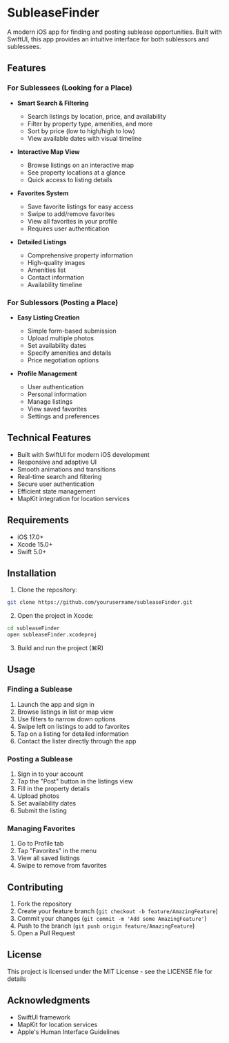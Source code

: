 # SubleaseFinder

A modern iOS app for finding and posting sublease opportunities. Built with SwiftUI, this app provides an intuitive interface for both sublessors and sublessees.

## Features

### For Sublessees (Looking for a Place)
- **Smart Search & Filtering**
  - Search listings by location, price, and availability
  - Filter by property type, amenities, and more
  - Sort by price (low to high/high to low)
  - View available dates with visual timeline

- **Interactive Map View**
  - Browse listings on an interactive map
  - See property locations at a glance
  - Quick access to listing details

- **Favorites System**
  - Save favorite listings for easy access
  - Swipe to add/remove favorites
  - View all favorites in your profile
  - Requires user authentication

- **Detailed Listings**
  - Comprehensive property information
  - High-quality images
  - Amenities list
  - Contact information
  - Availability timeline

### For Sublessors (Posting a Place)
- **Easy Listing Creation**
  - Simple form-based submission
  - Upload multiple photos
  - Set availability dates
  - Specify amenities and details
  - Price negotiation options

- **Profile Management**
  - User authentication
  - Personal information
  - Manage listings
  - View saved favorites
  - Settings and preferences

## Technical Features
- Built with SwiftUI for modern iOS development
- Responsive and adaptive UI
- Smooth animations and transitions
- Real-time search and filtering
- Secure user authentication
- Efficient state management
- MapKit integration for location services

## Requirements
- iOS 17.0+
- Xcode 15.0+
- Swift 5.0+

## Installation
1. Clone the repository:
```bash
git clone https://github.com/yourusername/subleaseFinder.git
```

2. Open the project in Xcode:
```bash
cd subleaseFinder
open subleaseFinder.xcodeproj
```

3. Build and run the project (⌘R)

## Usage

### Finding a Sublease
1. Launch the app and sign in
2. Browse listings in list or map view
3. Use filters to narrow down options
4. Swipe left on listings to add to favorites
5. Tap on a listing for detailed information
6. Contact the lister directly through the app

### Posting a Sublease
1. Sign in to your account
2. Tap the "Post" button in the listings view
3. Fill in the property details
4. Upload photos
5. Set availability dates
6. Submit the listing

### Managing Favorites
1. Go to Profile tab
2. Tap "Favorites" in the menu
3. View all saved listings
4. Swipe to remove from favorites

## Contributing
1. Fork the repository
2. Create your feature branch (`git checkout -b feature/AmazingFeature`)
3. Commit your changes (`git commit -m 'Add some AmazingFeature'`)
4. Push to the branch (`git push origin feature/AmazingFeature`)
5. Open a Pull Request

## License
This project is licensed under the MIT License - see the LICENSE file for details

## Acknowledgments
- SwiftUI framework
- MapKit for location services
- Apple's Human Interface Guidelines 
